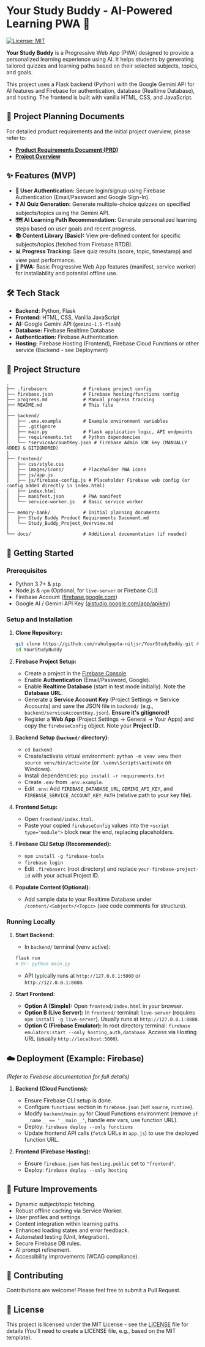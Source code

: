 # Your Study Buddy - AI-Powered Learning PWA 🚀

[![License: MIT](https://img.shields.io/badge/License-MIT-yellow.svg)](https://opensource.org/licenses/MIT) 
<!-- Add other relevant badges here, e.g., build status, code coverage -->
<!-- [![Build Status](https://travis-ci.org/your-username/your-repo.svg?branch=master)](https://travis-ci.org/your-username/your-repo) -->
<!-- [![Coverage Status](https://coveralls.io/repos/github/your-username/your-repo/badge.svg?branch=master)](https://coveralls.io/github/your-username/your-repo?branch=master) -->

**Your Study Buddy** is a Progressive Web App (PWA) designed to provide a personalized learning experience using AI. It helps students by generating tailored quizzes and learning paths based on their selected subjects, topics, and goals.

This project uses a Flask backend (Python) with the Google Gemini API for AI features and Firebase for authentication, database (Realtime Database), and hosting. The frontend is built with vanilla HTML, CSS, and JavaScript.

<!-- Optional: Add a screenshot or GIF of the app here -->
<!-- ![App Screenshot](link/to/your/screenshot.png) -->

## 📜 Project Planning Documents

For detailed product requirements and the initial project overview, please refer to:

*   [**Product Requirements Document (PRD)**](./memory-bank/Study%20Buddy%20Product%20Requirements%20Document.md)
*   [**Project Overview**](./memory-bank/Study_Buddy_Project_Overview.md)

## ✨ Features (MVP)

*   **🔐 User Authentication:** Secure login/signup using Firebase Authentication (Email/Password and Google Sign-In).
*   **❓ AI Quiz Generation:** Generate multiple-choice quizzes on specified subjects/topics using the Gemini API.
*   **🗺️ AI Learning Path Recommendation:** Generate personalized learning steps based on user goals and recent progress.
*   **📚 Content Library (Basic):** View pre-defined content for specific subjects/topics (fetched from Firebase RTDB).
*   **📊 Progress Tracking:** Save quiz results (score, topic, timestamp) and view past performance.
*   **📱 PWA:** Basic Progressive Web App features (manifest, service worker) for installability and potential offline use.

## 🛠️ Tech Stack

*   **Backend:** Python, Flask
*   **Frontend:** HTML, CSS, Vanilla JavaScript
*   **AI:** Google Gemini API (`gemini-1.5-flash`)
*   **Database:** Firebase Realtime Database
*   **Authentication:** Firebase Authentication
*   **Hosting:** Firebase Hosting (Frontend), Firebase Cloud Functions or other service (Backend - see Deployment)

## 📂 Project Structure

```plaintext
.
├── .firebaserc             # Firebase project config
├── firebase.json           # Firebase hosting/functions config
├── progress.md             # Manual progress tracking
├── README.md               # This file
│
├── backend/
│   ├── .env.example        # Example environment variables
│   ├── .gitignore
│   ├── main.py             # Flask application logic, API endpoints
│   ├── requirements.txt    # Python dependencies
│   └── *serviceAccountKey.json # Firebase Admin SDK key (MANUALLY ADDED & GITIGNORED)
│
├── frontend/
│   ├── css/style.css
│   ├── images/icons/       # Placeholder PWA icons
│   ├── js/app.js
│   ├── js/firebase-config.js # Placeholder Firebase web config (or config added directly in index.html)
│   ├── index.html
│   ├── manifest.json       # PWA manifest
│   └── service-worker.js   # Basic service worker
│
├── memory-bank/            # Initial planning documents
│   ├── Study Buddy Product Requirements Document.md
│   └── Study_Buddy_Project_Overview.md
│
└── docs/                   # Additional documentation (if needed)
```

## 🚀 Getting Started

### Prerequisites

*   Python 3.7+ & `pip`
*   Node.js & `npm` (Optional, for `live-server` or Firebase CLI)
*   Firebase Account ([firebase.google.com](https://firebase.google.com/))
*   Google AI / Gemini API Key ([aistudio.google.com/app/apikey](https://aistudio.google.com/app/apikey))

### Setup and Installation

1.  **Clone Repository:**
    ```bash
    git clone https://github.com/rahulgupta-nitjsr/YourStudyBuddy.git # Replace if you forked
    cd YourStudyBuddy
    ```

2.  **Firebase Project Setup:**
    *   Create a project in the [Firebase Console](https://console.firebase.google.com/).
    *   Enable **Authentication** (Email/Password, Google).
    *   Enable **Realtime Database** (start in test mode initially). Note the **Database URL**.
    *   Generate a **Service Account Key** (Project Settings -> Service Accounts) and save the JSON file in `backend/` (e.g., `backend/serviceAccountKey.json`). **Ensure it's gitignored!**
    *   Register a **Web App** (Project Settings -> General -> Your Apps) and copy the `firebaseConfig` object. Note your **Project ID**.

3.  **Backend Setup (`backend/` directory):**
    *   `cd backend`
    *   Create/activate virtual environment: `python -m venv venv` then `source venv/bin/activate` (or `.\venv\Scripts\activate` on Windows).
    *   Install dependencies: `pip install -r requirements.txt`
    *   Create `.env` from `.env.example`.
    *   Edit `.env`: Add `FIREBASE_DATABASE_URL`, `GEMINI_API_KEY`, and `FIREBASE_SERVICE_ACCOUNT_KEY_PATH` (relative path to your key file).

4.  **Frontend Setup:**
    *   Open `frontend/index.html`.
    *   Paste your copied `firebaseConfig` values into the `<script type="module">` block near the end, replacing placeholders.

5.  **Firebase CLI Setup (Recommended):**
    *   `npm install -g firebase-tools`
    *   `firebase login`
    *   Edit `.firebaserc` (root directory) and replace `your-firebase-project-id` with your actual Project ID.

6.  **Populate Content (Optional):**
    *   Add sample data to your Realtime Database under `/content/<Subject>/<Topic>` (see code comments for structure).

### Running Locally

1.  **Start Backend:**
    *   In `backend/` terminal (venv active):
      ```bash
      flask run
      # Or: python main.py
      ```
    *   API typically runs at `http://127.0.0.1:5000` or `http://127.0.0.1:8080`.

2.  **Start Frontend:**
    *   **Option A (Simple):** Open `frontend/index.html` in your browser.
    *   **Option B (Live Server):** In `frontend/` terminal: `live-server` (requires `npm install -g live-server`). Usually runs at `http://127.0.0.1:8080`.
    *   **Option C (Firebase Emulator):** In root directory terminal: `firebase emulators:start --only hosting,auth,database`. Access via Hosting URL (usually `http://localhost:5000`).

## ☁️ Deployment (Example: Firebase)

*(Refer to Firebase documentation for full details)*

1.  **Backend (Cloud Functions):**
    *   Ensure Firebase CLI setup is done.
    *   Configure `functions` section in `firebase.json` (set `source`, `runtime`).
    *   Modify `backend/main.py` for Cloud Functions environment (remove `if __name__ == '__main__'`, handle env vars, use function URL).
    *   Deploy: `firebase deploy --only functions`
    *   Update frontend API calls (`fetch` URLs in `app.js`) to use the deployed function URL.

2.  **Frontend (Firebase Hosting):**
    *   Ensure `firebase.json` has `hosting.public` set to `"frontend"`.
    *   Deploy: `firebase deploy --only hosting`

## 🌱 Future Improvements

*   Dynamic subject/topic fetching.
*   Robust offline caching via Service Worker.
*   User profiles and settings.
*   Content integration within learning paths.
*   Enhanced loading states and error feedback.
*   Automated testing (Unit, Integration).
*   Secure Firebase DB rules.
*   AI prompt refinement.
*   Accessibility improvements (WCAG compliance).

## 🤝 Contributing

Contributions are welcome! Please feel free to submit a Pull Request.
<!-- (Add more specific contribution guidelines if desired) -->

## 📄 License

This project is licensed under the MIT License - see the [LICENSE](LICENSE) file for details (You'll need to create a LICENSE file, e.g., based on the MIT template). 